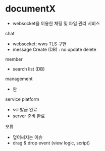 # documentX
- websocket을 이용한 채팅 및 파일 관리 서비스

chat
- websocket: wws TLS 구현
- message Create (DB) : no update delete

member
- search list (DB)

management
- 완

service platform
- ssl 발급 완료
- server 준비 완료
  
보류
- 덮어써지는 이슈
- drag & drop event (view logic, script)
